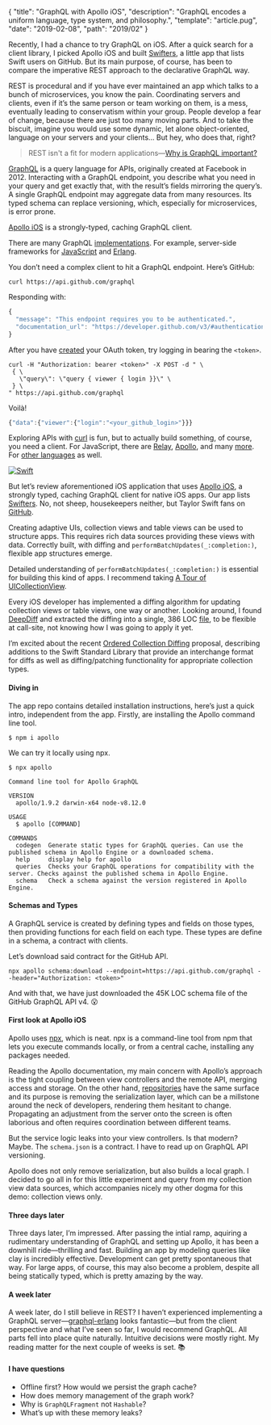 {
  "title": "GraphQL with Apollo iOS",
  "description": "GraphQL encodes a uniform language, type system, and philosophy.",
  "template": "article.pug",
  "date": "2019-02-08",
  "path": "2019/02"
}

Recently, I had a chance to try GraphQL on iOS. After a quick search for a client library, I picked Apollo iOS and built [Swifters](https://github.com/michaelnisi/swifters), a little app that lists Swift users on GitHub. But its main purpose, of course, has been to compare the imperative REST approach to the declarative GraphQL way.


REST is procedural and if you have ever maintained an app which talks to a bunch of microservices, you know the pain. Coordinating servers and clients, even if it’s the same person or team working on them, is a mess, eventually leading to conservatism within your group. People develop a fear of change, because there are just too many moving parts. And to take the biscuit, imagine you would use some dynamic, let alone object-oriented, language on your servers and your clients… But hey, who does that, right?

> REST isn't a fit for modern applications—[Why is GraphQL important?](https://www.apollographql.com/why-graphql)

[GraphQL](https://graphql.org) is a query language for APIs, originally created at Facebook in 2012. Interacting with a GraphQL endpoint, you describe what you need in your query and get exactly that, with the result’s fields mirroring the query’s. A single GraphQL endpoint may aggregate data from many resources. Its typed schema can replace versioning, which, especially for microservices, is error prone.

[Apollo iOS](https://www.apollographql.com/docs/ios/) is a strongly-typed, caching GraphQL client.

There are many GraphQL [implementations](https://graphql.org/code/). For example, server-side frameworks for [JavaScript](https://graphql.org/graphql-js/) and [Erlang](https://github.com/shopgun/graphql-erlang).

You don’t need a complex client to hit a GraphQL endpoint. Here’s GitHub:

```
curl https://api.github.com/graphql
```

Responding with:

```js
{
  "message": "This endpoint requires you to be authenticated.",
  "documentation_url": "https://developer.github.com/v3/#authentication"
}
```

After you have [created](https://developer.github.com/v4/guides/forming-calls/#authenticating-with-graphql) your OAuth token, try logging in bearing the `<token>`.

```
curl -H "Authorization: bearer <token>" -X POST -d " \
 { \
   \"query\": \"query { viewer { login }}\" \
 } \
" https://api.github.com/graphql
```

Voilà!

```js
{"data":{"viewer":{"login":"<your_github_login>"}}}
```

Exploring APIs with [curl](https://curl.haxx.se) is fun, but to actually build something, of course, you need a client. For JavaScript, there are [Relay](https://facebook.github.io/relay/), [Apollo](https://www.apollographql.com/docs/react/), and many [more](https://graphql.org/code/#javascript-1). For [other languages](https://graphql.org/code/#graphql-clients) as well.

[![Swift](/img/taylor.gif "Swift")](https://swift.org)

But let’s review aforementioned iOS application that uses [Apollo iOS](https://www.apollographql.com/docs/ios/), a strongly typed, caching GraphQL client for native iOS apps. Our app lists [Swifters](https://github.com/michaelnisi/swifters). No, not sheep, housekeepers neither, but Taylor Swift fans on [GitHub](https://github.com/search?q=swift&type=Users).

Creating adaptive UIs, collection views and table views can be used to structure apps. This requires rich data sources providing these views with data. Correctly built, with diffing and `performBatchUpdates(_:completion:)`, flexible app structures emerge.

Detailed understanding of `performBatchUpdates(_:completion:)` is essential for building this kind of apps. I recommend taking [A Tour of UICollectionView](https://developer.apple.com/videos/play/wwdc2018/225/).

Every iOS developer has implemented a diffing algorithm for updating collection views or table views, one way or another. Looking around, I found [DeepDiff](https://github.com/onmyway133/DeepDiff) and extracted the diffing into a single, 386 LOC [file](https://github.com/michaelnisi/swifters/blob/master/Swifters/ds/diff.swift), to be flexible at call-site, not knowing how I was going to apply it yet.

I’m excited about the recent [Ordered Collection Diffing](https://github.com/apple/swift-evolution/blob/master/proposals/0240-ordered-collection-diffing.md) proposal, describing additions to the Swift Standard Library that provide an interchange format for diffs as well as diffing/patching functionality for appropriate collection types.

#### Diving in

The app repo contains detailed installation instructions, here’s just a quick intro, independent from the app. Firstly, are installing the Apollo command line tool.

```
$ npm i apollo
```

We can try it locally using npx.

```
$ npx apollo
```

```
Command line tool for Apollo GraphQL

VERSION
  apollo/1.9.2 darwin-x64 node-v8.12.0

USAGE
  $ apollo [COMMAND]

COMMANDS
  codegen  Generate static types for GraphQL queries. Can use the published schema in Apollo Engine or a downloaded schema.
  help     display help for apollo
  queries  Checks your GraphQL operations for compatibility with the server. Checks against the published schema in Apollo Engine.
  schema   Check a schema against the version registered in Apollo Engine.
```

#### Schemas and Types

A GraphQL service is created by defining types and fields on those types, then providing functions for each field on each type. These types are define in a schema, a contract with clients.

Let’s download said contract for the GitHub API.

```
npx apollo schema:download --endpoint=https://api.github.com/graphql --header="Authorization: <token>"
```

And with that, we have just downloaded the 45K LOC schema file of the GitHub GraphQL API v4. 😮

#### First look at Apollo iOS

Apollo uses [npx](https://blog.npmjs.org/post/162869356040/introducing-npx-an-npm-package-runner), which is neat. npx is a command-line tool from npm that lets you execute commands locally, or from a central cache, installing any packages needed.

Reading the Apollo documentation, my main concern with Apollo’s approach is the tight coupling between view controllers and the remote API, merging access and storage. On the other hand, [repositories](https://www.martinfowler.com/eaaCatalog/repository.html) have the same surface and its purpose is removing the serialization layer, which can be a millstone around the neck of developers, rendering them hesitant to change. Propagating an adjustment from the server onto the screen is often laborious and often requires coordination between different teams.

But the service logic leaks into your view controllers. Is that modern? Maybe. The `schema.json` is a contract. I have to read up on GraphQL API versioning.

Apollo does not only remove serialization, but also builds a local graph. I decided to go all in for this little experiment and query from my collection view data sources, which accompanies nicely my other dogma for this demo: collection views only.

#### Three days later

Three days later, I’m impressed. After passing the intial ramp, aquiring a rudimentary understanding of GraphQL and setting up Apollo, it has been a downhill ride—thrilling and fast. Building an app by modeling queries like clay is incredibly effective. Development can get pretty spontaneous that way. For large apps, of course, this may also become a problem, despite all being statically typed, which is pretty amazing by the way.

#### A week later

A week later, do I still believe in REST? I haven’t experienced implementing a GraphQL server—[graphql-erlang](https://github.com/shopgun/graphql-erlang) looks fantastic—but from the client perspective and what I’ve seen so far, I would recommend GraphQL. All parts fell into place quite naturally. Intuitive decisions were mostly right. My reading matter for the next couple of weeks is set. 📚

#### I have questions

- Offline first? How would we persist the graph cache?
- How does memory management of the graph work?
- Why is `GraphQLFragment` not `Hashable`?
- What’s up with these memory leaks?
